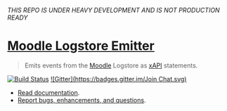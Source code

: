*THIS REPO IS UNDER HEAVY DEVELOPMENT AND IS NOT PRODUCTION READY*

# [Moodle Logstore Emitter](https://github.com/jlowe64/moodle-logstore-xapi)
> Emits events from the [Moodle](https://moodle.org/) Logstore as [xAPI](https://github.com/adlnet/xAPI-Spec/blob/master/xAPI.md) statements.

[![Build Status](https://travis-ci.org/jlowe64/moodle-logstore-xapi.svg?branch=master)](https://travis-ci.org/jlowe64/moodle-logstore-xapi)
[![Gitter](https://badges.gitter.im/Join Chat.svg)](https://gitter.im/LearningLocker/learninglocker?utm_source=badge&utm_medium=badge&utm_campaign=pr-badge&utm_content=badge)

- [Read documentation](https://github.com/jlowe64/moodle-logstore-xapi/blob/master/docs/readme.md).
- [Report bugs, enhancements, and questions](https://github.com/jlowe64/moodle-logstore-xapi/blob/master/contributing.md#issue-templates).
